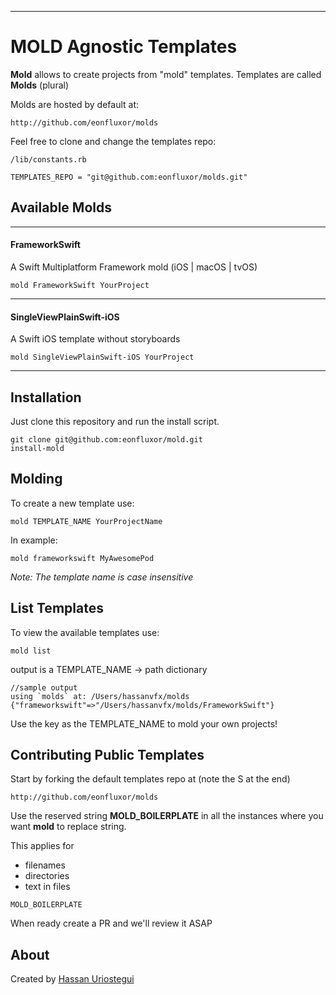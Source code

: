 --------------
# MOLD Agnostic Templates

**Mold** allows to create projects from "mold" templates. Templates are called **Molds** (plural) 

Molds are hosted by default at:

```
http://github.com/eonfluxor/molds
```

Feel free to clone and change the templates repo:

`/lib/constants.rb`

```
TEMPLATES_REPO = "git@github.com:eonfluxor/molds.git"

```

## Available Molds

--------------
#### FrameworkSwift

A Swift Multiplatform Framework mold (iOS | macOS | tvOS)

```
mold FrameworkSwift YourProject
```
--------------
#### SingleViewPlainSwift-iOS

A Swift iOS template without storyboards

```
mold SingleViewPlainSwift-iOS YourProject
```
--------------

## Installation

Just clone this repository and run the install script.

```
git clone git@github.com:eonfluxor/mold.git
install-mold
```

## Molding

To create a new template use:

```
mold TEMPLATE_NAME YourProjectName
```

In example:

```
mold frameworkswift MyAwesomePod
```
*Note: The template name is case insensitive*

## List Templates

To view the available templates use:

```
mold list
```

output is a TEMPLATE_NAME -> path dictionary

```
//sample output
using `molds` at: /Users/hassanvfx/molds
{"frameworkswift"=>"/Users/hassanvfx/molds/FrameworkSwift"}
```

Use the key as the TEMPLATE_NAME to mold your own projects!


## Contributing Public Templates

Start by forking the default templates repo at (note the S at the end)

```
http://github.com/eonfluxor/molds
```

Use the reserved string **MOLD_BOILERPLATE** in all the instances where you want **mold** to replace string.

This applies for 

* filenames
* directories
* text in files

```
MOLD_BOILERPLATE
```


When ready create a PR and we'll review it ASAP

## About

Created by [Hassan Uriostegui](http://linkedin.com/in/hassanvfx)
